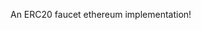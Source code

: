 An ERC20 faucet ethereum implementation!

<!-- this readme.md file contains a brief description of 
 a faucet implementation that is scheduled to be deployed on the ethereum test network(Goerli testnet)-->

 <!-- it is a faucet that pays whosoever that calls its function 
 ......
 
 you can use the code contained in the files at will for your project.
 
 NOTE: this is just a simple faucet implementation -->
